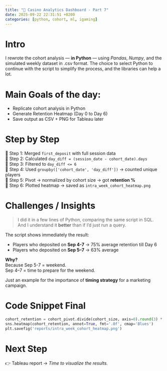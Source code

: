 ```yaml
---
title: "🎲 Casino Analytics Dashboard - Part 7"
date: 2025-09-22 22:31:51 +0200
categories: [python, cohort, ml, igaming]
---
```


# Intro

I rewrote the cohort analysis — **in Python** — using _Pandas_, _Numpy_, and the simulated weekly dataset in .csv format. The choice to select Python to continue with the script to simplify the process, and the libraries can help a lot.


# Main Goals of the day:

- Replicate cohort analysis in Python  
- Generate Retention Heatmap (Day 0 to Day 6)  
- Save output as CSV + PNG for Tableau later

# Step by Step

📍 Step 1: Merged `first_deposit` with full session data  
📍 Step 2: Calculated `day_diff = (session_date - cohort_date).days`  
📍 Step 3: Filtered to `day_diff <= 6`  
📍 Step 4: Used `groupby(['cohort_date', 'day_diff'])` → counted unique players  
📍 Step 5: Pivot → normalized by cohort size → got **retention %**  
📍 Step 6: Plotted heatmap → saved as `intra_week_cohort_heatmap.png`

# Challenges / Insights

> I did it in a few lines of Python, comparing the same script in SQL.  
> And I understand it **better** than if I’d just run a query.

The script shows immediately the result: 
- Players who deposited on **Sep 4-7** → 75% average retention till Day 6  
- Players who deposited on **Sep 5–7** → 63% average  

**Why?**  
Because Sep 5-7 = weekend.  
Sep 4–7 = time to prepare for the weekend.  


Just an example for the importance of **timing strategy** for a marketing campaign.

# Code Snippet Final

```python
cohort_retention = cohort_pivot.divide(cohort_size, axis=0).round(3) * 100
sns.heatmap(cohort_retention, annot=True, fmt='.0f', cmap='Blues')
plt.savefig('reports/intra_week_cohort_heatmap.png')

```
</pre>

# Next Step
👉 Tableau report → _Time to visualize the results._
